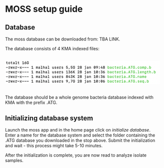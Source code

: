 # MOSS setup guide

## Database

The moss database can be downloaded from: TBA LINK. <br />

The database consists of 4 KMA indexed files:  <br /> <br />

![](images/bacteriaatg.png) <br /> <br />

The database should be a whole genome bacteria database indexed with KMA with the prefix .ATG.

## Initializing database system

Launch the moss app and in the home page click on *initialize database*.
Enter a name for the database system and select the folder containing the .ATG database you downloaded in the stop above.
Submit the initialization and wait - this process might take 5-10 minutes.


After the initialization is complete, you are now read to analyze isolate samples.